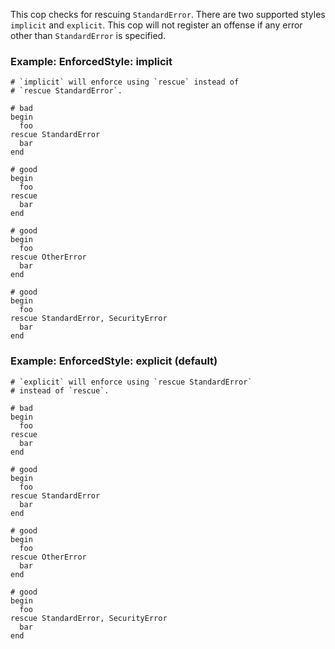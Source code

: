This cop checks for rescuing `StandardError`. There are two supported
styles `implicit` and `explicit`. This cop will not register an offense
if any error other than `StandardError` is specified.

### Example: EnforcedStyle: implicit
    # `implicit` will enforce using `rescue` instead of
    # `rescue StandardError`.

    # bad
    begin
      foo
    rescue StandardError
      bar
    end

    # good
    begin
      foo
    rescue
      bar
    end

    # good
    begin
      foo
    rescue OtherError
      bar
    end

    # good
    begin
      foo
    rescue StandardError, SecurityError
      bar
    end

### Example: EnforcedStyle: explicit (default)
    # `explicit` will enforce using `rescue StandardError`
    # instead of `rescue`.

    # bad
    begin
      foo
    rescue
      bar
    end

    # good
    begin
      foo
    rescue StandardError
      bar
    end

    # good
    begin
      foo
    rescue OtherError
      bar
    end

    # good
    begin
      foo
    rescue StandardError, SecurityError
      bar
    end